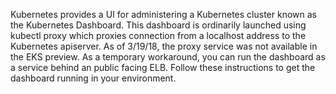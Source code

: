 Kubernetes provides a UI for administering a Kubernetes cluster known as the Kubernetes Dashboard.  This dashboard is ordinarily launched using kubectl proxy which proxies connection from a localhost address to the Kubernetes apiserver.  As of 3/19/18, the proxy service was not available in the EKS preview.  As a temporary workaround, you can run the dashboard as a service behind an public facing ELB.  Follow these instructions to get the dashboard running in your environment. 

